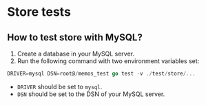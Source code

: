 # Store tests

## How to test store with MySQL?

1. Create a database in your MySQL server.
2. Run the following command with two environment variables set:

```go
DRIVER=mysql DSN=root@/memos_test go test -v ./test/store/...
```

- `DRIVER` should be set to `mysql`.
- `DSN` should be set to the DSN of your MySQL server.